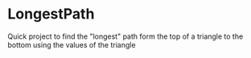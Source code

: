 LongestPath
===========

Quick project to find the "longest" path form the top of a triangle to the bottom using the values of the triangle
